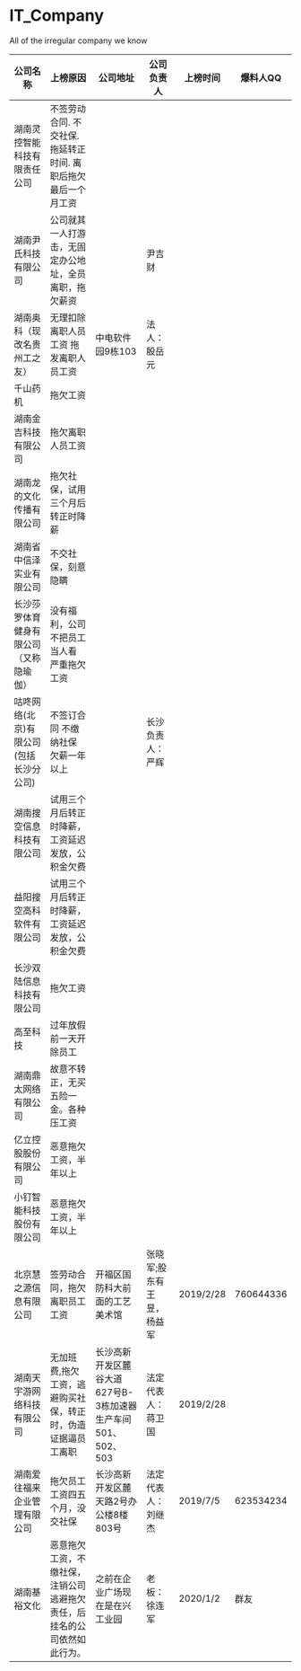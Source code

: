 # IT_Company
All of the irregular company we know



|公司名称|上榜原因|公司地址|公司负责人|上榜时间|爆料人QQ|
|----|-----|------|----|----|------|
|湖南灵控智能科技有限责任公司|不签劳动合同. 不交社保. 拖延转正时间. 离职后拖欠最后一个月工资|
|湖南尹氏科技有限公司|公司就其一人打游击，无固定办公地址，全员离职，拖欠薪资||尹吉财|
|湖南奥科（现改名贵州工之友）|无理扣除离职人员工资 拖发离职人员工资|中电软件园9栋103|法人：殷岳元|
|千山药机|拖欠工资|
|湖南金吉科技有限公司|拖欠离职人员工资|
|湖南龙的文化传播有限公司|拖欠社保，试用三个月后转正时降薪|
|湖南省中信泽实业有限公司|不交社保，刻意隐瞒|
|长沙莎罗体育健身有限公司（又称隐瑜伽）|没有福利，公司不把员工当人看 严重拖欠工资|
|咕咚网络(北京)有限公司(包括长沙分公司) | 不签订合同 不缴纳社保 欠薪一年以上||长沙负责人：严辉|
|湖南搜空信息科技有限公司|试用三个月后转正时降薪，工资延迟发放，公积金欠费|
|益阳搜空高科软件有限公司|试用三个月后转正时降薪，工资延迟发放，公积金欠费|
|长沙双陆信息科技有限公司|拖欠工资|
|高至科技|过年放假前一天开除员工|
|湖南鼎太网络有限公司|故意不转正，无买五险一金。各种压工资|
|亿立控股股份有限公司|恶意拖欠工资，半年以上|
|小钉智能科技股份有限公司|恶意拖欠工资，半年以上|
|北京慧之源信息有限公司|签劳动合同，拖欠离职员工工资|开福区国防科大前面的工艺美术馆|张晓军;股东有王昱，杨益军|2019/2/28|760644336|
|湖南天宇游网络科技有限公司|无加班费,拖欠工资，逃避购买社保，转正时，伪造证据逼员工离职|长沙高新开发区麓谷大道627号B-3栋加速器生产车间501、502、503|法定代表人：蒋卫国|2019/2/28|
|湖南爱往福来企业管理有限公司| 拖欠员工工资四五个月，没交社保|长沙高新开发区麓天路2号办公楼8楼803号|法定代表人：刘继杰|2019/7/5|623534234|
|湖南基裕文化|恶意拖欠工资，不缴社保，注销公司逃避拖欠责任，后挂名的公司依然如此行为。|之前在企业广场现在是在兴工业园|老板：徐连军|2020/1/2|群友|